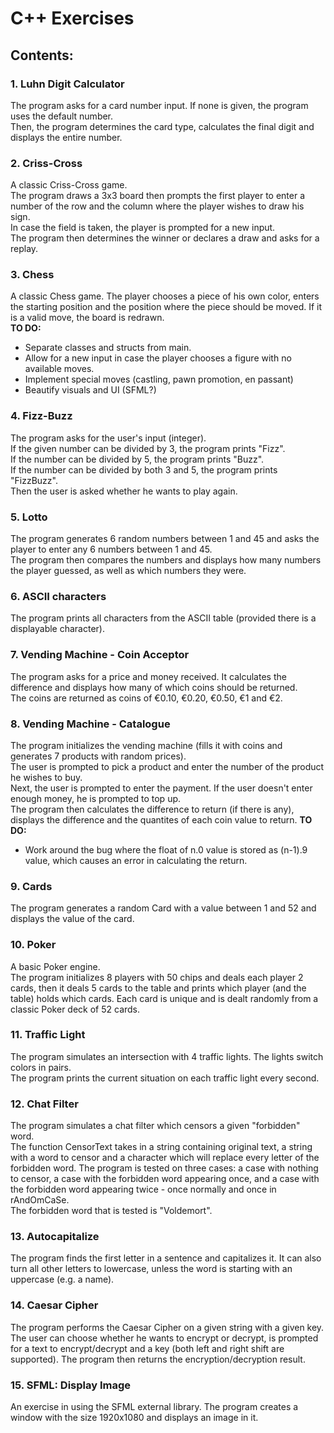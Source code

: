 # C++ Exercises

## Contents:

### 1. Luhn Digit Calculator
The program asks for a card number input. If none is given, the program uses the default number.</br> 
Then, the program determines the card type, calculates the final digit and displays the entire number.
### 2. Criss-Cross 
A classic Criss-Cross game.</br>
The program draws a 3x3 board then prompts the first player to enter a number of the row and the column where the player wishes to draw his sign.</br>
In case the field is taken, the player is prompted for a new input.</br>
The program then determines the winner or declares a draw and asks for a replay.
### 3. Chess
A classic Chess game. 
The player chooses a piece of his own color, enters the starting position and the position where the piece should be moved. If it is a valid move, the board is redrawn.</br>
**TO DO:** 
- Separate classes and structs from main.
- Allow for a new input in case the player chooses a figure with no available moves.
- Implement special moves (castling, pawn promotion, en passant)
- Beautify visuals and UI (SFML?) 
### 4. Fizz-Buzz
The program asks for the user's input (integer).</br> 
If the given number can be divided by 3, the program prints "Fizz".</br>
If the number can be divided by 5, the program prints "Buzz".</br>
If the number can be divided by both 3 and 5, the program prints "FizzBuzz".</br>
Then the user is asked whether he wants to play again.
### 5. Lotto
The program generates 6 random numbers between 1 and 45 and asks the player to enter any 6 numbers between 1 and 45.</br>
The program then compares the numbers and displays how many numbers the player guessed, as well as which numbers they were.
### 6. ASCII characters
The program prints all characters from the ASCII table (provided there is a displayable character).
### 7. Vending Machine - Coin Acceptor
The program asks for a price and money received. It calculates the difference and displays how many of which coins should be returned.</br>
The coins are returned as coins of €0.10, €0.20, €0.50, €1 and €2.
### 8. Vending Machine - Catalogue
The program initializes the vending machine (fills it with coins and generates 7 products with random prices).</br>
The user is prompted to pick a product and enter the number of the product he wishes to buy.</br>
Next, the user is prompted to enter the payment. If the user doesn't enter enough money, he is prompted to top up. </br>
The program then calculates the difference to return (if there is any), displays the difference and the quantites of each coin value to return.
**TO DO:**
- Work around the bug where the float of n.0 value is stored as (n-1).9 value, which causes an error in calculating the return.
### 9. Cards
The program generates a random Card with a value between 1 and 52 and displays the value of the card.
### 10. Poker
A basic Poker engine.</br>
The program initializes 8 players with 50 chips and deals each player 2 cards, then it deals 5 cards to the table and prints which player (and the table) holds which cards. Each card is unique and is dealt randomly from a classic Poker deck of 52 cards.
### 11. Traffic Light
The program simulates an intersection with 4 traffic lights. The lights switch colors in pairs.</br>
The program prints the current situation on each traffic light every second.
### 12. Chat Filter
The program simulates a chat filter which censors a given "forbidden" word.</br>
The function CensorText takes in a string containing original text, a string with a word to censor and a character which will replace every letter of the forbidden word. The program is tested on three cases: a case with nothing to censor, a case with the forbidden word appearing once, and a case with the forbidden word appearing twice - once normally and once in rAndOmCaSe. </br>
The forbidden word that is tested is "Voldemort".
### 13. Autocapitalize
The program finds the first letter in a sentence and capitalizes it. It can also turn all other letters to lowercase, unless the word is starting with an uppercase (e.g. a name).
### 14. Caesar Cipher
The program performs the Caesar Cipher on a given string with a given key. The user can choose whether he wants to encrypt or decrypt, is prompted for a text to encrypt/decrypt and a key (both left and right shift are supported). The program then returns the encryption/decryption result.
### 15. SFML: Display Image
An exercise in using the SFML external library. The program creates a window with the size 1920x1080 and displays an image in it.
